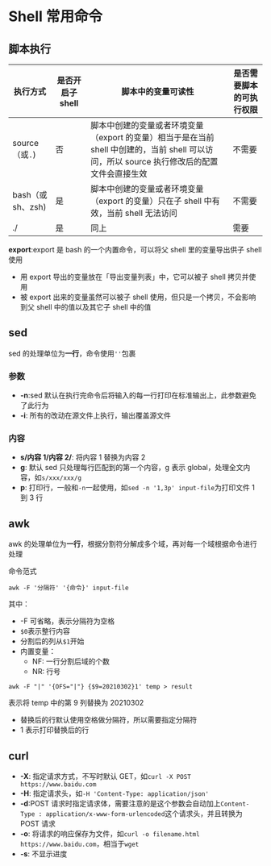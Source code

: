 # Shell 常用命令

## 脚本执行

|执行方式|是否开启子 shell|脚本中的变量可读性|是否需要脚本的可执行权限|
|---|---|---|---|
|source（或```.```)|否|脚本中创建的变量或者环境变量（export 的变量）相当于是在当前 shell 中创建的，当前 shell 可以访问，所以 source 执行修改后的配置文件会直接生效|不需要|
|bash（或 sh、zsh)|是|脚本中创建的变量或者环境变量（export 的变量）只在子 shell 中有效，当前 shell 无法访问|不需要|
|./|是|同上|需要|

**export**:export 是 bash 的一个内置命令，可以将父 shell 里的变量导出供子 shell 使用

* 用 export 导出的变量放在「导出变量列表」中，它可以被子 shell 拷贝并使用
* 被 export 出来的变量虽然可以被子 shell 使用，但只是一个拷贝，不会影响到父 shell 中的值以及其它子 shell 中的值

## sed

sed 的处理单位为**一行**，命令使用```''```包裹

### 参数

* **-n**:sed 默认在执行完命令后将输入的每一行打印在标准输出上，此参数避免了此行为
* **-i**: 所有的改动在源文件上执行，输出覆盖源文件

### 内容

* **s/内容 1/内容 2/**: 将内容 1 替换为内容 2
* **g**: 默认 sed 只处理每行匹配到的第一个内容，g 表示 global，处理全文内容，如```s/xxx/xxx/g```
* **p**: 打印行，一般和```-n```一起使用，如```sed -n '1,3p' input-file```为打印文件 1 到 3 行

## awk

awk 的处理单位为**一行**，根据分割符分解成多个域，再对每一个域根据命令进行处理

命令范式

```shell
awk -F '分隔符' '{命令}' input-file
```

其中：

* -F 可省略，表示分隔符为空格
* ```$0```表示整行内容
* 分割后的列从```$1```开始
* 内置变量：
  * NF: 一行分割后域的个数
  * NR: 行号

```shell
awk -F "|" '{OFS="|"} {$9=20210302}1' temp > result
```

表示将 temp 中的第 9 列替换为 20210302

* 替换后的行默认使用空格做分隔符，所以需要指定分隔符
* 1 表示打印替换后的行

## curl

* **-X**: 指定请求方式，不写时默认 GET，如```curl -X POST https://www.baidu.com```
* **-H**: 指定请求头，如```-H 'Content-Type: application/json'```
* **-d**:POST 请求时指定请求体，需要注意的是这个参数会自动加上```Content-Type : application/x-www-form-urlencoded```这个请求头，并且转换为 POST 请求
* **-o**: 将请求的响应保存为文件，如```curl -o filename.html https://www.baidu.com```，相当于```wget```
* **-s**: 不显示进度
